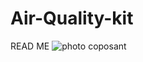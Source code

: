 # Air-Quality-kit
READ ME
![photo coposant](https://user-images.githubusercontent.com/122615487/226644686-79f25984-f771-4582-9622-35a39c308173.jpg)
